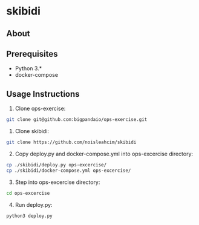 # skibidi

## About


## Prerequisites
* Python 3.*
* docker-compose

## Usage Instructions
1. Clone ops-exercise:
```bash
git clone git@github.com:bigpandaio/ops-exercise.git
```
1. Clone skibidi:
```bash
git clone https://github.com/noisleahcim/skibidi
```
2. Copy deploy.py and docker-compose.yml into ops-excercise directory:
```bash
cp ./skibidi/deploy.py ops-excercise/
cp ./skibidi/docker-compose.yml ops-excercise/
```
3. Step into ops-excercise directory:
```bash
cd ops-excercise
```
4. Run deploy.py:
```bash
python3 deploy.py
```
